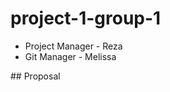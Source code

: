 # project-1-group-1
<ul>
<li>Project Manager - Reza</li>
<li>Git Manager - Melissa</li>
</ul>
## Proposal

